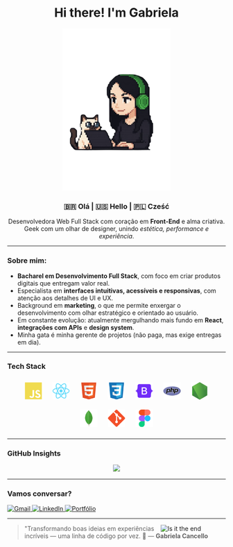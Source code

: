 <h1 align="center">Hi there! I'm Gabriela</h1>

<p align="center">
  <img src="assets/gaby-dev.png" width="250" alt="Coding Gaby Pixel Art">
</p>

<h3 align="center">🇧🇷 Olá | 🇺🇸 Hello | 🇵🇱 Cześć</h3>

<p align="center">
  Desenvolvedora Web Full Stack com coração em <strong>Front-End</strong> e alma criativa.  
  Geek com um olhar de designer, unindo <em>estética, performance e experiência</em>.  
</p>

---

### Sobre mim:

- **Bacharel em Desenvolvimento Full Stack**, com foco em criar produtos digitais que entregam valor real.
- Especialista em **interfaces intuitivas, acessíveis e responsivas**, com atenção aos detalhes de UI e UX.
- Background em **marketing**, o que me permite enxergar o desenvolvimento com olhar estratégico e orientado ao usuário.
- Em constante evolução: atualmente mergulhando mais fundo em **React**, **integrações com APIs** e **design system**.
- Minha gata é minha gerente de projetos (não paga, mas exige entregas em dia).

---

### Tech Stack

<p align="center">
  <img src="https://raw.githubusercontent.com/devicons/devicon/master/icons/javascript/javascript-plain.svg" alt="JavaScript" width="40" title="JavaScript" style="margin: 10px;">
  <img src="https://raw.githubusercontent.com/devicons/devicon/master/icons/react/react-original.svg" alt="React" width="40" title="React" style="margin: 10px;">
  <img src="https://raw.githubusercontent.com/devicons/devicon/master/icons/html5/html5-original.svg" alt="HTML5" width="40" title="HTML5" style="margin: 10px;">
  <img src="https://raw.githubusercontent.com/devicons/devicon/master/icons/css3/css3-original.svg" alt="CSS3" width="40" title="CSS3" style="margin: 10px;">
  <img src="https://raw.githubusercontent.com/devicons/devicon/master/icons/bootstrap/bootstrap-plain.svg" alt="Bootstrap" width="40" title="Bootstrap" style="margin: 10px;">
  <img src="https://raw.githubusercontent.com/devicons/devicon/master/icons/php/php-original.svg" alt="PHP" width="40" title="PHP" style="margin: 10px;">
  <img src="https://raw.githubusercontent.com/devicons/devicon/master/icons/nodejs/nodejs-original.svg" alt="Node.js" width="40" title="Node.js" style="margin: 10px;">
  <img src="https://raw.githubusercontent.com/devicons/devicon/master/icons/mongodb/mongodb-original.svg" alt="MongoDB" width="40" title="MongoDB" style="margin: 10px;">
  <img src="https://raw.githubusercontent.com/devicons/devicon/master/icons/git/git-original.svg" alt="Git" width="40" title="Git" style="margin: 10px;">
  <img src="https://raw.githubusercontent.com/devicons/devicon/master/icons/figma/figma-original.svg" alt="Figma" width="40" title="Figma" style="margin: 10px;">
</p>

---

### GitHub Insights

<div align="center">
  <img height="180em" src="https://github-readme-stats.vercel.app/api/top-langs/?username=gabycancello&layout=compact&langs_count=7&theme=dracula"/>
</div>

---

### Vamos conversar?

<div align="left">
  <a href="mailto:gabicancello@gmail.com" target="_blank">
    <img src="https://img.shields.io/badge/-Gmail-%23333?style=for-the-badge&logo=gmail&logoColor=white" alt="Gmail">
  </a>
  <a href="https://www.linkedin.com/in/gabriela-cancello-aa73071b8” target="_blank">
    <img src="https://img.shields.io/badge/-LinkedIn-%230077B5?style=for-the-badge&logo=linkedin&logoColor=white" alt="LinkedIn">
  </a>
  <a href="https://portfolio-gabrielacancello.vercel.app/" target="_blank">
    <img src="https://img.shields.io/badge/-Portfólio-%23333?style=for-the-badge&logo=firefox&logoColor=white" alt="Portfólio">
  </a>
</div>

---

<img align= "right" 
src="https://media1.giphy.com/media/v1.Y2lkPTc5MGI3NjExOGM0bnJjdXdzcGl1b2o0ZWZrdmY2czhkc3ljbHF0ZzU1bGRtZzM2ZyZlcD12MV9pbnRlcm5hbF9naWZfYnlfaWQmY3Q9Zw/NfiDPyrYxB6bLCxnkg/giphy.gif" width= "150" alt="Is it the end" />

> "Transformando boas ideias em experiências incríveis — uma linha de código por vez. 💚
> — **Gabriela Cancello**
<br>
